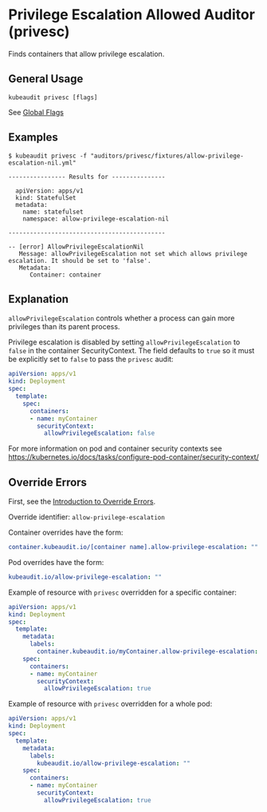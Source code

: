 # Privilege Escalation Allowed Auditor (privesc)

Finds containers that allow privilege escalation.

## General Usage

```
kubeaudit privesc [flags]
```

See [Global Flags](/README.md#global-flags)

## Examples

```
$ kubeaudit privesc -f "auditors/privesc/fixtures/allow-privilege-escalation-nil.yml"

---------------- Results for ---------------

  apiVersion: apps/v1
  kind: StatefulSet
  metadata:
    name: statefulset
    namespace: allow-privilege-escalation-nil

--------------------------------------------

-- [error] AllowPrivilegeEscalationNil
   Message: allowPrivilegeEscalation not set which allows privilege escalation. It should be set to 'false'.
   Metadata:
      Container: container
```

## Explanation

`allowPrivilegeEscalation` controls whether a process can gain more privileges than its parent process.

Privilege escalation is disabled by setting `allowPrivilegeEscalation` to `false` in the container SecurityContext. The field defaults to `true` so it must be explicitly set to `false` to pass the `privesc` audit:
```yaml
apiVersion: apps/v1
kind: Deployment
spec:
  template:
    spec:
      containers:
      - name: myContainer
        securityContext:
          allowPrivilegeEscalation: false
```

For more information on pod and container security contexts see https://kubernetes.io/docs/tasks/configure-pod-container/security-context/

## Override Errors

First, see the [Introduction to Override Errors](/README.md#override-errors).

Override identifier: `allow-privilege-escalation`

Container overrides have the form:
```yaml
container.kubeaudit.io/[container name].allow-privilege-escalation: ""
```

Pod overrides have the form:
```yaml
kubeaudit.io/allow-privilege-escalation: ""
```

Example of resource with `privesc` overridden for a specific container:
```yaml
apiVersion: apps/v1
kind: Deployment
spec:
  template:
    metadata:
      labels:
        container.kubeaudit.io/myContainer.allow-privilege-escalation: ""
    spec:
      containers:
      - name: myContainer
        securityContext:
          allowPrivilegeEscalation: true
```

Example of resource with `privesc` overridden for a whole pod:
```yaml
apiVersion: apps/v1
kind: Deployment
spec:
  template:
    metadata:
      labels:
        kubeaudit.io/allow-privilege-escalation: ""
    spec:
      containers:
      - name: myContainer
        securityContext:
          allowPrivilegeEscalation: true
```
